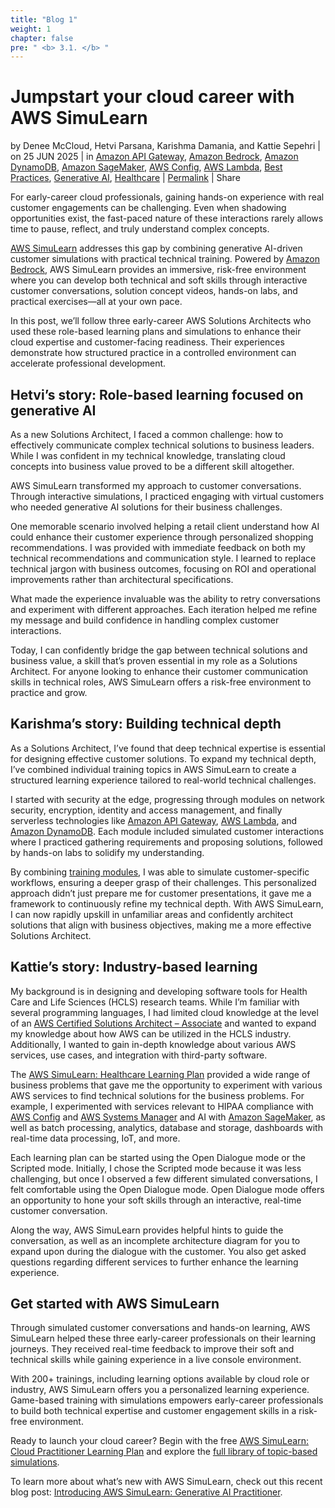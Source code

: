 ```yaml
---
title: "Blog 1"
weight: 1
chapter: false
pre: " <b> 3.1. </b> "
---
```


# Jumpstart your cloud career with AWS SimuLearn

by Denee McCloud, Hetvi Parsana, Karishma Damania, and Kattie Sepehri | on 25 JUN 2025 | in [Amazon API Gateway](https://aws.amazon.com/blogs/training-and-certification/category/application-services/amazon-api-gateway-application-services/), [Amazon Bedrock](https://aws.amazon.com/blogs/training-and-certification/category/artificial-intelligence/amazon-machine-learning/amazon-bedrock/), [Amazon DynamoDB](https://aws.amazon.com/blogs/training-and-certification/category/database/amazon-dynamodb/), [Amazon SageMaker](https://aws.amazon.com/blogs/training-and-certification/category/artificial-intelligence/sagemaker/), [AWS Config](https://aws.amazon.com/blogs/training-and-certification/category/management-tools/aws-config/), [AWS Lambda](https://aws.amazon.com/blogs/training-and-certification/category/compute/aws-lambda/), [Best Practices](https://aws.amazon.com/blogs/training-and-certification/category/post-types/best-practices/), [Generative AI](https://aws.amazon.com/blogs/training-and-certification/category/artificial-intelligence/generative-ai/), [Healthcare](https://aws.amazon.com/blogs/training-and-certification/category/industries/healthcare/) | [Permalink](https://aws.amazon.com/blogs/training-and-certification/jumpstart-your-cloud-career-with-aws-simulearn/) | Share

For early-career cloud professionals, gaining hands-on experience with real customer engagements can be challenging. Even when shadowing opportunities exist, the fast-paced nature of these interactions rarely allows time to pause, reflect, and truly understand complex concepts.

[AWS SimuLearn](https://aws.amazon.com/training/digital/aws-simulearn/) addresses this gap by combining generative AI-driven customer simulations with practical technical training. Powered by [Amazon Bedrock](https://aws.amazon.com/bedrock/), AWS SimuLearn provides an immersive, risk-free environment where you can develop both technical and soft skills through interactive customer conversations, solution concept videos, hands-on labs, and practical exercises—all at your own pace.

In this post, we’ll follow three early-career AWS Solutions Architects who used these role-based learning plans and simulations to enhance their cloud expertise and customer-facing readiness. Their experiences demonstrate how structured practice in a controlled environment can accelerate professional development.

## Hetvi’s story: Role-based learning focused on generative AI

As a new Solutions Architect, I faced a common challenge: how to effectively communicate complex technical solutions to business leaders. While I was confident in my technical knowledge, translating cloud concepts into business value proved to be a different skill altogether.

AWS SimuLearn transformed my approach to customer conversations. Through interactive simulations, I practiced engaging with virtual customers who needed generative AI solutions for their business challenges.

One memorable scenario involved helping a retail client understand how AI could enhance their customer experience through personalized shopping recommendations. I was provided with immediate feedback on both my technical recommendations and communication style. I learned to replace technical jargon with business outcomes, focusing on ROI and operational improvements rather than architectural specifications.

What made the experience invaluable was the ability to retry conversations and experiment with different approaches. Each iteration helped me refine my message and build confidence in handling complex customer interactions.

Today, I can confidently bridge the gap between technical solutions and business value, a skill that’s proven essential in my role as a Solutions Architect. For anyone looking to enhance their customer communication skills in technical roles, AWS SimuLearn offers a risk-free environment to practice and grow.

## Karishma’s story: Building technical depth

As a Solutions Architect, I’ve found that deep technical expertise is essential for designing effective customer solutions. To expand my technical depth, I’ve combined individual training topics in AWS SimuLearn to create a structured learning experience tailored to real-world technical challenges.

I started with security at the edge, progressing through modules on network security, encryption, identity and access management, and finally serverless technologies like [Amazon API Gateway](https://aws.amazon.com/api-gateway/), [AWS Lambda](https://aws.amazon.com/lambda/), and [Amazon DynamoDB](https://aws.amazon.com/dynamodb/). Each module included simulated customer interactions where I practiced gathering requirements and proposing solutions, followed by hands-on labs to solidify my understanding.

By combining [training modules](https://skillbuilder.aws/search?searchText=%22AWS+SimuLearn%22&page=1&isValidSearchText=true), I was able to simulate customer-specific workflows, ensuring a deeper grasp of their challenges. This personalized approach didn’t just prepare me for customer presentations, it gave me a framework to continuously refine my technical depth. With AWS SimuLearn, I can now rapidly upskill in unfamiliar areas and confidently architect solutions that align with business objectives, making me a more effective Solutions Architect.

## Kattie’s story: Industry-based learning

My background is in designing and developing software tools for Health Care and Life Sciences (HCLS) research teams. While I’m familiar with several programming languages, I had limited cloud knowledge at the level of an [AWS Certified Solutions Architect – Associate](https://aws.amazon.com/certification/certified-solutions-architect-associate/) and wanted to expand my knowledge about how AWS can be utilized in the HCLS industry. Additionally, I wanted to gain in-depth knowledge about various AWS services, use cases, and integration with third-party software.

The [AWS SimuLearn: Healthcare Learning Plan](https://explore.skillbuilder.aws/learn/public/learning_plan/view/2239/aws-simulearn-Healthcare) provided a wide range of business problems that gave me the opportunity to experiment with various AWS services to find technical solutions for the business problems. For example, I experimented with services relevant to HIPAA compliance with [AWS Config](https://aws.amazon.com/config/) and [AWS Systems Manager](https://aws.amazon.com/systems-manager/) and AI with [Amazon SageMaker](https://aws.amazon.com/sagemaker/), as well as batch processing, analytics, database and storage, dashboards with real-time data processing, IoT, and more.

Each learning plan can be started using the Open Dialogue mode or the Scripted mode. Initially, I chose the Scripted mode because it was less challenging, but once I observed a few different simulated conversations, I felt comfortable using the Open Dialogue mode. Open Dialogue mode offers an opportunity to hone your soft skills through an interactive, real-time customer conversation.

Along the way, AWS SimuLearn provides helpful hints to guide the conversation, as well as an incomplete architecture diagram for you to expand upon during the dialogue with the customer. You also get asked questions regarding different services to further enhance the learning experience.

## Get started with AWS SimuLearn

Through simulated customer conversations and hands-on learning, AWS SimuLearn helped these three early-career professionals on their learning journeys. They received real-time feedback to improve their soft and technical skills while gaining experience in a live console environment.

With 200+ trainings, including learning options available by cloud role or industry, AWS SimuLearn offers you a personalized learning experience. Game-based training with simulations empowers early-career professionals to build both technical expertise and customer engagement skills in a risk-free environment.

Ready to launch your cloud career? Begin with the free [AWS SimuLearn: Cloud Practitioner Learning Plan](https://explore.skillbuilder.aws/learn/public/learning_plan/view/2226/aws-simulearn-cloud-practitioner) and explore the [full library of topic-based simulations](https://skillbuilder.aws/simulearn).

To learn more about what’s new with AWS SimuLearn, check out this recent blog post: [Introducing AWS SimuLearn: Generative AI Practitioner](https://aws.amazon.com/blogs/training-and-certification/introducing-aws-simulearn-generative-ai-practitioner/).
